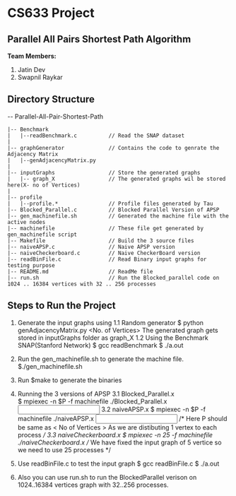# CS633 Project

## Parallel All Pairs Shortest Path Algorithm

**Team Members:**  
 1. Jatin Dev  
 2. Swapnil Raykar
  
## Directory Structure

-- Parallel-All-Pair-Shortest-Path

    |-- Benchmark
    |   |--readBenchmark.c          // Read the SNAP dataset
    |
    |-- graphGenerator              // Contains the code to genrate the Adjacency Matrix  
    |   |--genAdjacencyMatrix.py
    |
    |-- inputGraphs                 // Store the generated graphs
    |   |-- graph_X	                // The generated graphs wil be stored here(X- no of Vertices)
    |
    |-- profile  
    |   |--profile.*                // Profile files generated by Tau
    |-- Blocked_Parallel.c          // Blocked Parallel Version of APSP
    |-- gen_machinefile.sh          // Generated the machine file with the active nodes
    |-- machinefile                 // These file get generated by gen_machinefile script 
    |-- Makefile                    // Build the 3 source files
    |-- naiveAPSP.c                 // Naive APSP version 
    |-- naiveCheckerboard.c         // Naive CheckerBoard version
    |-- readBinFile.c               // Read Binary input graphs for testing purpose
    |-- README.md                   // ReadMe file
    |-- run.sh                      // Run the Blocked_parallel code on 1024 .. 16384 vertices with 32 .. 256 processes


## Steps to Run the Project  
1. Generate the input graphs using 
    1.1 Random generator
        $ python genAdjacencyMatrix.py <No. of Vertices>
        The generated graph gets stored in inputGraphs folder as graph_X
    1.2 Using the Benchmark SNAP(Stanford Network)
        $ gcc readBenchmark 
        $ ./a.out <Inputfilename> <NodeCount> <Outputfilename>

2. Run the gen_machinefile.sh to generate the machine file.
    $./gen_machinefile.sh

3. Run $make to generate the binaries    

4. Running the 3 versions of APSP
    3.1 Blocked_Parallel.x  
        $ mpiexec -n $P -f machinefile ./Blocked_Parallel.x <Input Graph> <No of Vertices>
    3.2 naiveAPSP.x
        $ mpiexec -n $P -f machinefile ./naiveAPSP.x <Input Graph> <No of Vertices> 
        /* Here P should be same as < No of Vertices > As we are distibuting 1 vertex to each process */ 
    3.3 naiveCheckerboard.x
        $ mpiexec -n 25 -f machinefile ./naiveCheckerboard.x 
        /* We have fixed the input graph of 5 vertice so we need to use 25 processes */ 

4. Use readBinFile.c to test the input graph
    $ gcc readBinFile.c
    $ ./a.out <Bin FileName> <No of Vertices>

5. Also you can use run.sh to run the BlockedParallel verison on 1024..16384 vertices graph with 32..256 processes. 
